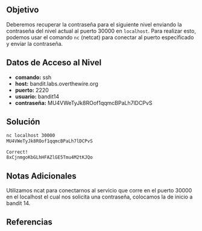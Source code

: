 ## Objetivo
Deberemos recuperar la contraseña para el siguiente nivel enviando la contraseña del nivel actual al puerto 30000 en `localhost`. Para realizar esto, podemos usar el comando `nc` (netcat) para conectar al puerto especificado y enviar la contraseña.

## Datos de Acceso al Nivel
- **comando:** ssh
- **host:** bandit.labs.overthewire.org
- **puerto:** 2220
- **usuario:** bandit14
- **contraseña:** MU4VWeTyJk8ROof1qqmcBPaLh7lDCPvS

## Solución
```bash
nc localhost 30000
MU4VWeTyJk8ROof1qqmcBPaLh7lDCPvS
```
```text
Correct!
8xCjnmgoKbGLhHFAZlGE5Tmu4M2tKJQo
```


## Notas Adicionales
Utilizamos ncat para conectarnos al servicio que corre en el puerto 30000 en el localhost el cual nos solicita una contraseña, colocamos la de inicio a bandit 14.

## Referencias
